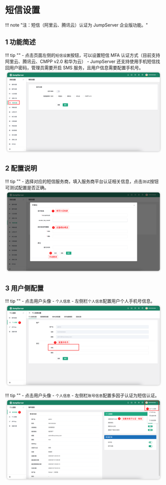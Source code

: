 # 短信设置
!!! note "注：短信（阿里云、腾讯云）认证为 JumpServer 企业版功能。"

## 1 功能简述
!!! tip ""
    - 点击页面左侧的`短信设置`按钮，可以设置短信 MFA 认证方式（目前支持阿里云、腾讯云、CMPP v2.0 和华为云）
    - JumpServer 还支持使用手机短信找回用户密码，管理员需要开启 SMS 服务，且用户信息需要配置手机号。
![sms01](../../img/sms01.png)

## 2 配置说明
!!! tip ""
    - 选择对应的短信服务商，填入服务商平台认证相关信息，点击`测试`按钮可测试配置是否正确。
![sms02](../../img/sms02.png)

## 3 用户侧配置
!!! tip ""
    - 点击用户头像 - `个人信息` - 左侧栏`个人信息`配置用户个人手机号信息。
![sms04](../../img/sms04.png)

!!! tip ""
    - 点击用户头像 - `个人信息` - 左侧栏`账号信息`配置多因子认证为短信认证。
![sms03](../../img/sms03.png)

